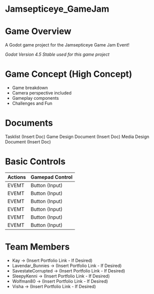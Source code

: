 # Jamsepticeye_GameJam

# Game Overview
A Godot game project for the Jamsepticeye Game Jam Event!

_Godot Version 4.5 Stable used for this game project_

# Game Concept (High Concept)
- Game breakdown
- Camera perspective included
- Gameplay components
- Challenges and Fun

# Documents
Tasklist (Insert Doc)
Game Design Document (Insert Doc)
Media Design Document (Insert Doc)


# Basic Controls
Actions               | Gamepad Control   
---                   |---                
EVEMT                 | Button (Input)
EVEMT                 | Button (Input)
EVEMT                 | Button (Input)
EVEMT                 | Button (Input)
EVEMT                 | Button (Input)
EVEMT                 | Button (Input)


# Team Members
- Kay -> (Insert Portfolio Link - If Desired)
- Lavendar_Bunnies -> (Insert Portfolio Link - If Desired)
- SavestateCorrupted -> (Insert Portfolio Link - If Desired)
- SleepyKenni -> (Insert Portfolio Link - If Desired)
- Wolfman80 -> (Insert Portfolio Link - If Desired)
- Visha -> (Insert Portfolio Link - If Desired)
